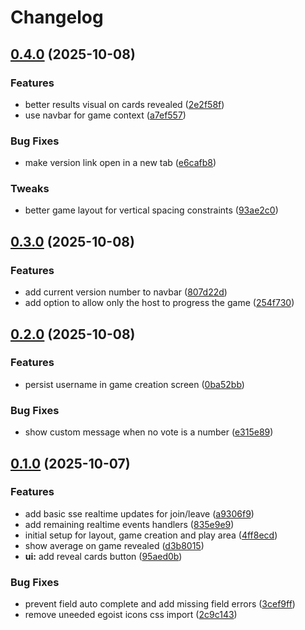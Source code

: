 # Changelog

## [0.4.0](https://github.com/ved-websites/poker-planner/compare/poker-planner-v0.3.0...poker-planner-v0.4.0) (2025-10-08)


### Features

* better results visual on cards revealed ([2e2f58f](https://github.com/ved-websites/poker-planner/commit/2e2f58f81f1b0e6f4e9d9c687a7d2e776c036302))
* use navbar for game context ([a7ef557](https://github.com/ved-websites/poker-planner/commit/a7ef5576655cdf0e214b8b248c1ec9ee17d02d86))


### Bug Fixes

* make version link open in a new tab ([e6cafb8](https://github.com/ved-websites/poker-planner/commit/e6cafb866ffc62fcf74a446de8dc11cbe3451cb5))


### Tweaks

* better game layout for vertical spacing constraints ([93ae2c0](https://github.com/ved-websites/poker-planner/commit/93ae2c0b3f4a37c34a96fe9815f643a2bd51deeb))

## [0.3.0](https://github.com/ved-websites/poker-planner/compare/poker-planner-v0.2.0...poker-planner-v0.3.0) (2025-10-08)


### Features

* add current version number to navbar ([807d22d](https://github.com/ved-websites/poker-planner/commit/807d22d518f6f69cb0741e545f3127e11a2e3029))
* add option to allow only the host to progress the game ([254f730](https://github.com/ved-websites/poker-planner/commit/254f730fe08aa3cbd0af02ed25f8e49d477b4e59))

## [0.2.0](https://github.com/ved-websites/poker-planner/compare/poker-planner-v0.1.0...poker-planner-v0.2.0) (2025-10-08)


### Features

* persist username in game creation screen ([0ba52bb](https://github.com/ved-websites/poker-planner/commit/0ba52bb9e99eb714952e508e827559c46a9fd763))


### Bug Fixes

* show custom message when no vote is a number ([e315e89](https://github.com/ved-websites/poker-planner/commit/e315e891602c503434b9109122eb559372d7b7a7))

## [0.1.0](https://github.com/ved-websites/poker-planner/compare/poker-planner-v0.0.1...poker-planner-v0.1.0) (2025-10-07)


### Features

* add basic sse realtime updates for join/leave ([a9306f9](https://github.com/ved-websites/poker-planner/commit/a9306f9f1c32be712870ff6dd47eaee241feb8f1))
* add remaining realtime events handlers ([835e9e9](https://github.com/ved-websites/poker-planner/commit/835e9e9829d3876f64863f1faec4c3fd94be673d))
* initial setup for layout, game creation and play area ([4ff8ecd](https://github.com/ved-websites/poker-planner/commit/4ff8ecd12a6d396df4b38e20e25c7916462403f1))
* show average on game revealed ([d3b8015](https://github.com/ved-websites/poker-planner/commit/d3b80151eda214ce662ed44ba9b73afee0101a66))
* **ui:** add reveal cards button ([95aed0b](https://github.com/ved-websites/poker-planner/commit/95aed0bb7952598ab6890a2ca867a21c02e881ed))


### Bug Fixes

* prevent field auto complete and add missing field errors ([3cef9ff](https://github.com/ved-websites/poker-planner/commit/3cef9ff093d4479a012c96a2a528fa2073f7d799))
* remove uneeded egoist icons css import ([2c9c143](https://github.com/ved-websites/poker-planner/commit/2c9c143755b7a547441c27fc7687e4feeebeb9f4))
